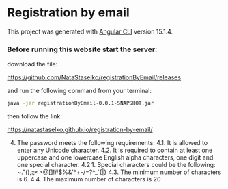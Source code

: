 # Registration by email

This project was generated with [Angular CLI](https://github.com/angular/angular-cli) version 15.1.4.

### Before running this website start the server:

download the file:

https://github.com/NataStaselko/registrationByEmail/releases

and run the following command from your terminal:
```sh
java -jar registrationByEmail-0.0.1-SNAPSHOT.jar 
```

then follow the link:

https://natastaselko.github.io/registration-by-email/

4.	The password meets the following requirements:
4.1.	It is allowed to enter any Unicode character.
4.2.	It is required to contain at least one uppercase and one lowercase English alpha characters, one digit and one special character.
4.2.1.	 Special characters could be the following:
~."(),:;<>@[]!#$%&'*+-/=?^_`{|}
4.3.	The minimum number of characters is 6.
4.4.	The maximum number of characters is 20
